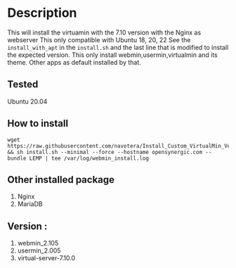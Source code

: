# Description 
This will install the virtuamin with the 7.10 version with the Nginx as webserver
This only compatible with Ubuntu 18, 20, 22
See the `install_with_apt` in the `install.sh` and the last line that is modified to install the expected version.
This only install webmin,usermin,virtualmin and its theme. Other apps as default installed by that. 

## Tested 
Ubuntu 20.04


## How to install 

```
wget https://raw.githubusercontent.com/navotera/Install_Custom_VirtualMin_Version/master/install.sh && sh install.sh --minimal --force --hostname opensynergic.com --bundle LEMP | tee /var/log/webmin_install.log
```

## Other installed package 
1. Nginx 
2. MariaDB



## Version : 
1. webmin_2.105
2. usermin_2.005
3. virtual-server-7.10.0